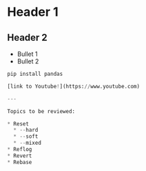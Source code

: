 # Header 1


## Header 2
* Bullet 1
* Bullet 2

```python
pip install pandas

[link to Youtube!](https://www.youtube.com)

---

Topics to be reviewed:

* Reset
  * --hard
  * --soft
  * --mixed
* Reflog
* Revert
* Rebase
